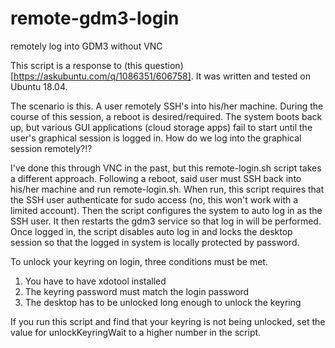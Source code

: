 # remote-gdm3-login
remotely log into GDM3 without VNC

This script is a response to (this question)[https://askubuntu.com/q/1086351/606758]. It was written and tested on Ubuntu 18.04.

The scenario is this. A user remotely SSH's into his/her machine. During the course of this session, a reboot is desired/required. The system boots back up, but various GUI applications (cloud storage apps) fail to start until the user's graphical session is logged in. How do we log into the graphical session remotely?!?

I've done this through VNC in the past, but this remote-login.sh script takes a different approach. Following a reboot, said user must SSH back into his/her machine and run remote-login.sh. When run, this script requires that the SSH user authenticate for sudo access (no, this won't work with a limited account). Then the script configures the system to auto log in as the SSH user. It then restarts the gdm3 service so that log in will be performed. Once logged in, the script disables auto log in and locks the desktop session so that the logged in system is locally protected by password.

To unlock your keyring on login, three conditions must be met.
  1. You have to have xdotool installed
  2. The keyring password must match the login password
  2. The desktop has to be unlocked long enough to unlock the keyring
  
If you run this script and find that your keyring is not being unlocked, set the value for unlockKeyringWait to a higher number in the script.
